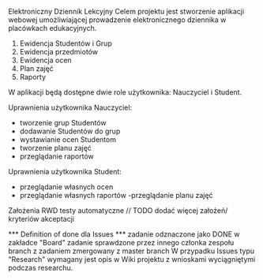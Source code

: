 Elektroniczny Dziennik Lekcyjny
Celem projektu jest stworzenie aplikacji webowej umożliwiającej prowadzenie elektronicznego dziennika w placówkach edukacyjnych.

1. Ewidencja Studentów i Grup
2. Ewidencja przedmiotów
3. Ewidencja ocen
4. Plan zajęć
5. Raporty

W aplikacji będą dostępne dwie role użytkownika: Nauczyciel i Student.

Uprawnienia użytkownika Nauczyciel:
- tworzenie grup Studentów
- dodawanie Studentów do grup
- wystawianie ocen Studentom
- tworzenie planu zajęć
- przeglądanie raportów

Uprawnienia użytkownika Student:

- przeglądanie własnych ocen
- przeglądanie własnych raportów
 -przeglądanie planu zajęć
 
 
 
Założenia
RWD
testy automatyczne
// TODO dodać więcej założeń/ kryteriów akceptacji

*** Definition of done dla Issues ***
zadanie odznaczone jako DONE w zakładce "Board"
zadanie sprawdzone przez innego członka zespołu
branch z zadaniem zmergowany z master branch
W przypadku Issues typu "Research" wymagany jest opis w Wiki projektu z wnioskami wyciągniętymi podczas researchu.

